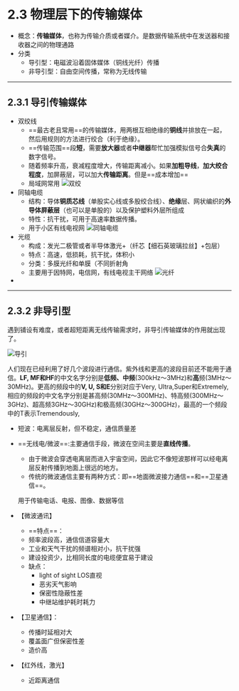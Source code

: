 # 2.3 物理层下的传输媒体

* 概念：**传输媒体**，也称为传输介质或者媒介。是数据传输系统中在发送器和接收器之间的物理通路
* 分类
  * 导引型：电磁波沿着固体媒体（铜线光纤）传播
  * 非导引型：自由空间传播，常称为无线传输

---
## 2.3.1 导引传输媒体

* 双绞线
  * ==最古老且常用==的传输媒体，用两根互相绝缘的**铜线**并排放在一起，然后用规则的方法进行绞合（利于绝缘）。
  * ==传输范围==段**短**，需要**放大器**或者**中继器**帮忙加强模拟信号合**失真**的数字信号。
  * 随着频率升高，衰减程度增大，传输距离减小。如果**加粗导线**，**加大绞合程度**，加屏蔽层，可以加大**传输距离**。但是==成本增加==
  * 局域网常用
![双绞]($resource/%E5%8F%8C%E7%BB%9E.png)
* 同轴电缆
  * 结构：导体**铜质芯线**（单股实心线或多股绞合线）、**绝缘**层、网状编织的**外导体屏蔽层**（也可以是单股的）以及保护塑料外层所组成
  * 特性：抗干扰，可用于高速率数据传播。
  * 用于小区有线电视网
![同轴电缆]($resource/%E5%90%8C%E8%BD%B4%E7%94%B5%E7%BC%86.png)
* 光缆
  * 构成：发光二极管或者半导体激光+（纤芯【细石英玻璃拉丝】+包层）
  * 特点：高速，低损耗，抗干扰，体积小
  * 分类：多膜光纤和单膜（不同折射角
  * 主要用于因特网，电信网，有线电视主干网络
![光纤]($resource/%E5%85%89%E7%BA%A4.png)
* 


---
## 2.3.2 非导引型
遇到铺设有难度，或者超短距离无线传输需求时，非导引传输媒体的作用就出现了。

![导引]($resource/%E5%AF%BC%E5%BC%95.png)

人们现在已经利用了好几个波段进行通信。紫外线和更高的波段目前还不能用于通信。**LF, MF和HF**的中文名字分别是**低频、中频**(300kHz～3MHz)和**高**频(3MHz～30MHz)。更高的频段中的**V, U, S和E**分别对应于Very, Ultra,Super和Extremely, 相应的频段的中文名字分别是甚高频(30MHz～300MHz)、特高频(300MHz～3GHz)、超高频3GHz～30GHz)和极高频(30GHz～300GHz)，最高的一个频段中的T表示Tremendously,


* 短波：电离层反射，但不稳定，通信质量差
* ==无线电/微波==:主要通信手段，微波在空间主要是**直线传播**。
  *  由于微波会穿透电离层而进入宇宙空间，因此它不像短波那样可以经电离层反射传播到地面上很远的地方。
  *  传统的微波通信主要有两种方式：即==地面微波接力通信==和==卫星通信==。
  
  
  用于传输电话、电报、图像、数据等信
* 【微波通讯】
    * ==特点==：
    * 频率波段高，通信信道容量大
    * 工业和天气干扰的频谱相对小，抗干扰强
    * 建设投资少，比相同长度的电缆便宜易于建设
  * 缺点：
     * light of sight LOS直视
     * 恶劣天气影响
     * 保密性隐蔽性差
     * 中继站维护耗时耗力
* 【卫星通信】：
  * 传播时延相对大
  * 覆盖面广但保密性差
  * 造价高

* 【红外线，激光】
  * 近距离通信